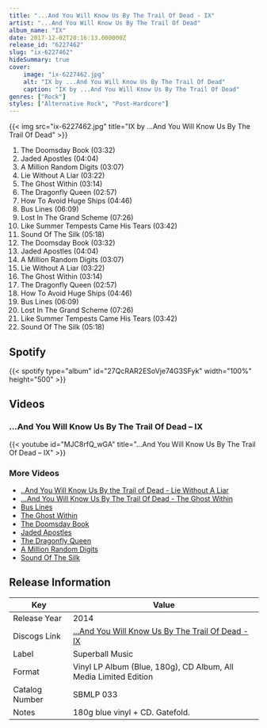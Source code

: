 ```yaml
---
title: "...And You Will Know Us By The Trail Of Dead - IX"
artist: "...And You Will Know Us By The Trail Of Dead"
album_name: "IX"
date: 2017-12-02T20:16:13.000000Z
release_id: "6227462"
slug: "ix-6227462"
hideSummary: true
cover:
    image: "ix-6227462.jpg"
    alt: "IX by ...And You Will Know Us By The Trail Of Dead"
    caption: "IX by ...And You Will Know Us By The Trail Of Dead"
genres: ["Rock"]
styles: ["Alternative Rock", "Post-Hardcore"]
---
```


{{< img src="ix-6227462.jpg" title="IX by ...And You Will Know Us By The Trail Of Dead" >}}

<!-- section break -->

1. The Doomsday Book (03:32)
2. Jaded Apostles (04:04)
3. A Million Random Digits (03:07)
4. Lie Without A Liar (03:22)
5. The Ghost Within (03:14)
6. The Dragonfly Queen (02:57)
7. How To Avoid Huge Ships (04:46)
8. Bus Lines (06:09)
9. Lost In The Grand Scheme (07:26)
10. Like Summer Tempests Came His Tears (03:42)
11. Sound Of The Silk (05:18)
12. The Doomsday Book (03:32)
13. Jaded Apostles (04:04)
14. A Million Random Digits (03:07)
15. Lie Without A Liar (03:22)
16. The Ghost Within (03:14)
17. The Dragonfly Queen (02:57)
18. How To Avoid Huge Ships (04:46)
19. Bus Lines (06:09)
20. Lost In The Grand Scheme (07:26)
21. Like Summer Tempests Came His Tears (03:42)
22. Sound Of The Silk (05:18)

<!-- section break -->


## Spotify
{{< spotify type="album" id="27QcRAR2ESoVje74G3SFyk" width="100%" height="500" >}}



## Videos
### …And You Will Know Us By The Trail Of Dead – IX
{{< youtube id="MJC8rfQ_wGA" title="…And You Will Know Us By The Trail Of Dead – IX" >}}<br>

### More Videos

- [..And You Will Know Us By the Trail of Dead - Lie Without A Liar](https://www.youtube.com/watch?v=5agmud4KYLc)
- […And You Will Know Us By The Trail Of Dead - The Ghost Within](https://www.youtube.com/watch?v=0H6Qbp86GoA)
- [Bus Lines](https://www.youtube.com/watch?v=XxhuyKxOjTA)
- [The Ghost Within](https://www.youtube.com/watch?v=6fqIquwl8ro)
- [The Doomsday Book](https://www.youtube.com/watch?v=MZwv522VR2g)
- [Jaded Apostles](https://www.youtube.com/watch?v=CBjovyXUfpI)
- [The Dragonfly Queen](https://www.youtube.com/watch?v=KWbMdxJBvwk)
- [A Million Random Digits](https://www.youtube.com/watch?v=X6GQGvhhwVY)
- [Sound Of The Silk](https://www.youtube.com/watch?v=K4keIc5Vj-s)


## Release Information
|  Key           | Value                                                |
| ---------------| ---------------------------------------------------- |
| Release Year   | 2014                                   |
| Discogs Link   | [...And You Will Know Us By The Trail Of Dead - IX](https://www.discogs.com/release/6227462-And-You-Will-Know-Us-By-The-Trail-Of-Dead-IX) |
| Label          | Superball Music |
| Format         | Vinyl LP Album (Blue, 180g), CD Album, All Media Limited Edition |
| Catalog Number | SBMLP 033 |
| Notes | 180g blue vinyl + CD. Gatefold. |